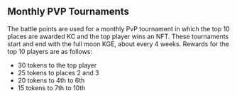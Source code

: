 ## Monthly PVP Tournaments
The battle points are used for a monthly PvP tournament in which the top 10
places are awarded KC and the top player wins an NFT. These tournaments start
and end with the full moon KGE, about every 4 weeks. Rewards for the top 10
players are as follows: 
- 30 tokens to the top player 
- 25 tokens to places 2 and 3 
- 20 tokens to 4th to 6th 
- 15 tokens to 7th to 10th
